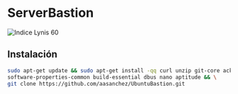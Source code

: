 # ServerBastion
![Indice Lynis 60](https://img.shields.io/badge/lynis-60-green.svg "Indice Lynis 60")

## Instalación
```bash
sudo apt-get update && sudo apt-get install -qq curl unzip git-core ack-grep \
software-properties-common build-essential dbus nano aptitude && \
git clone https://github.com/aasanchez/UbuntuBastion.git
```
